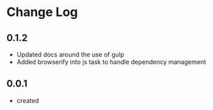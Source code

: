 # Change Log

## 0.1.2

 * Updated docs around the use of gulp
 * Added browserify into js task to handle dependency management
  
## 0.0.1

 * created